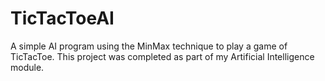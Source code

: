 # TicTacToeAI
A simple AI program using the MinMax technique to play a game of TicTacToe. This project was completed as part of my Artificial Intelligence module.
